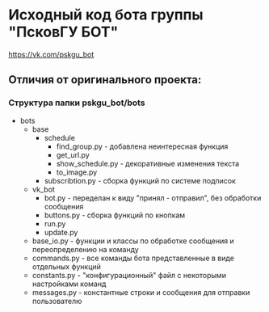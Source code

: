 # Исходный код бота группы "ПсковГУ БОТ"
https://vk.com/pskgu_bot

## Отличия от оригинального проекта:

### Структура папки pskgu_bot/bots

- bots
  - base
    - schedule
      - find_group.py - добавлена неинтересная функция
      - get_url.py
      - show_schedule.py - декоративные изменения текста
      - to_image.py
    - subscribtion.py - сборка функций по системе подписок
  - vk_bot
    - bot.py - переделан к виду "принял - отправил", без обработки сообщения
    - buttons.py - сборка функций по кнопкам
    - run.py
    - update.py
  - base_io.py - функции и классы по обработке сообщения и переопределению на команду
  - commands.py - все команды бота представленные в виде отдельных функций
  - constants.py - "конфигурационный" файл с некоторыми настройками команд
  - messages.py - константные строки и сообщения для отправки пользователю